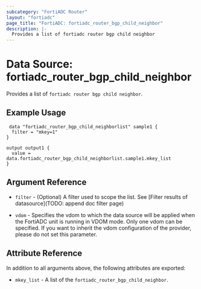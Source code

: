 ```yaml
---
subcategory: "FortiADC Router"
layout: "fortiadc"
page_title: "FortiADC: fortiadc_router_bgp_child_neighbor"
description: |-
  Provides a list of fortiadc router bgp child neighbor
---
```


# Data Source: fortiadc_router_bgp_child_neighbor
Provides a list of `fortiadc router bgp child neighbor`.

## Example Usage

```hcl
 data "fortiadc_router_bgp_child_neighborlist" sample1 {
  filter = "mkey=1"
}

output output1 {
  value = data.fortiadc_router_bgp_child_neighborlist.sample1.mkey_list
}
```

## Argument Reference

* `filter` - (Optional) A filter used to scope the list. See [Filter results of datasource](TODO: append doc filter page)

* `vdom` - Specifies the vdom to which the data source will be applied when the FortiADC unit is running in VDOM mode. Only one vdom can be specified. If you want to inherit the vdom configuration of the provider, please do not set this parameter.

## Attribute Reference

In addition to all arguments above, the following attributes are exported:

* `mkey_list` -  A list of the `fortiadc_router_bgp_child_neighbor`.
